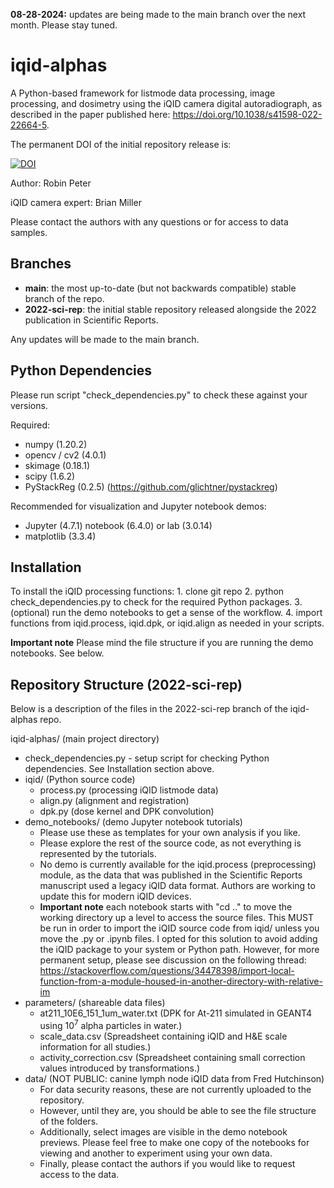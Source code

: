 **08-28-2024:** updates are being made to the main branch over the next month. Please stay tuned.

# iqid-alphas
A Python-based framework for listmode data processing, image processing, and 
dosimetry using the iQID camera digital autoradiograph, as described in the
paper published here: https://doi.org/10.1038/s41598-022-22664-5.

The permanent DOI of the initial repository release is:

[![DOI](https://zenodo.org/badge/540307496.svg)](https://zenodo.org/badge/latestdoi/540307496)

Author: Robin Peter

iQID camera expert: Brian Miller

Please contact the authors with any questions or for access to data samples.

## Branches
- **main**: the most up-to-date (but not backwards compatible) stable branch of the repo.
- **2022-sci-rep**: the initial stable repository released alongside the 2022 publication in Scientific Reports.

Any updates will be made to the main branch.

## Python Dependencies
Please run script "check_dependencies.py" to check these against your versions.

Required:
- numpy (1.20.2)
- opencv / cv2 (4.0.1)
- skimage (0.18.1)
- scipy (1.6.2)
- PyStackReg (0.2.5) (https://github.com/glichtner/pystackreg)

Recommended for visualization and Jupyter notebook demos:
- Jupyter (4.7.1) notebook (6.4.0) or lab (3.0.14)
- matplotlib (3.3.4)

## Installation
To install the iQID processing functions:
    1. clone git repo
    2. python check_dependencies.py to check for the required Python packages.
    3. (optional) run the demo notebooks to get a sense of the workflow.
    4. import functions from iqid.process, iqid.dpk, or iqid.align as needed in your scripts.

**Important note** Please mind the file structure if you are running the demo notebooks. See below.

## Repository Structure (2022-sci-rep)
Below is a description of the files in the 2022-sci-rep branch of the iqid-alphas repo.

iqid-alphas/ (main project directory)
  - check_dependencies.py   - setup script for checking Python dependencies. 
                              See Installation section above.
  - iqid/ (Python source code)
    - process.py (processing iQID listmode data)
    - align.py (alignment and registration)
    - dpk.py (dose kernel and DPK convolution)
  - demo_notebooks/ (demo Jupyter notebook tutorials)
    - Please use these as templates for your own analysis if you like.
    - Please explore the rest of the source code, as not everything is represented by the tutorials.
    - No demo is currently available for the iqid.process (preprocessing) module, as the data that was published 
      in the Scientific Reports manuscript used a legacy iQID data format. Authors are working to update this for modern iQID devices.
    - **Important note** each notebook starts with "cd .." to move the working directory up a level to access the source files.
      This MUST be run in order to import the iQID source code from iqid/ unless you move the .py or .ipynb files.
      I opted for this solution to avoid adding the iQID package to your system or Python path.
      However, for more permanent setup, please see discussion on the following thread:
      https://stackoverflow.com/questions/34478398/import-local-function-from-a-module-housed-in-another-directory-with-relative-im
  - parameters/ (shareable data files)
    - at211_10E6_151_1um_water.txt  (DPK for At-211 simulated in GEANT4 using $10^7$ alpha particles in water.)
    - scale_data.csv (Spreadsheet containing iQID and H&E scale information for all studies.)
    - activity_correction.csv (Spreadsheet containing small correction values introduced by transformations.)
  - data/ (NOT PUBLIC: canine lymph node iQID data from Fred Hutchinson)
    - For data security reasons, these are not currently uploaded to the repository.
    - However, until they are, you should be able to see the file structure of the folders.
    - Additionally, select images are visible in the demo notebook previews. Please feel free to
      make one copy of the notebooks for viewing and another to experiment using your own data.
    - Finally, please contact the authors if you would like to request access to the data.

